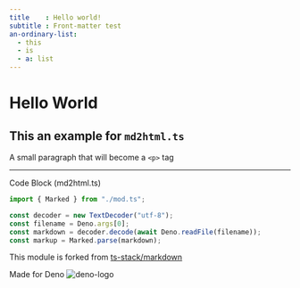 ```yaml
---
title    : Hello world!
subtitle : Front-matter test
an-ordinary-list: 
  - this
  - is
  - a: list
---
```

# Hello World

## This an example for `md2html.ts`

A small paragraph that will become a `<p>` tag

---

Code Block (md2html.ts)

```typescript
import { Marked } from "./mod.ts";

const decoder = new TextDecoder("utf-8");
const filename = Deno.args[0];
const markdown = decoder.decode(await Deno.readFile(filename));
const markup = Marked.parse(markdown);
```

This module is forked from [ts-stack/markdown](https://github.com/ts-stack/markdown/tree/bb47aa8e625e89e6aa84f49a98536a3089dee831)

Made for Deno
![deno-logo](https://deno.land/logo.svg)
